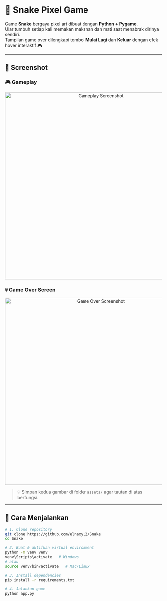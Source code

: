 # 🐍 Snake Pixel Game

Game **Snake** bergaya pixel art dibuat dengan **Python + Pygame**.  
Ular tumbuh setiap kali memakan makanan dan mati saat menabrak dirinya sendiri.  
Tampilan game over dilengkapi tombol **Mulai Lagi** dan **Keluar** dengan efek hover interaktif 🎮

---

## 📸 Screenshot

### 🎮 Gameplay
<p align="center">
  <img src="screenshot_gameplay.png" width="600" alt="Gameplay Screenshot">
</p>

### 💀 Game Over Screen
<p align="center">
  <img src="screenshot_gameover.png" width="600" alt="Game Over Screenshot">
</p>

> 💡 Simpan kedua gambar di folder `assets/` agar tautan di atas berfungsi.

---

## 🚀 Cara Menjalankan

```bash
# 1. Clone repository
git clone https://github.com/elnaxy12/Snake
cd Snake

# 2. Buat & aktifkan virtual environment
python -m venv venv
venv\Scripts\activate   # Windows
# atau
source venv/bin/activate   # Mac/Linux

# 3. Install dependencies
pip install -r requirements.txt

# 4. Jalankan game
python app.py
